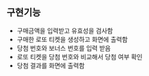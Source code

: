 
## 구현기능

- 구매금액을 입력받고 유효성을 검사함
- 구매한 로또 티켓을 생성하고 화면에 출력함
- 당첨 번호와 보너스 번호를 입력 받음
- 로또 티켓을 당첨 번호와 비교해서 당첨 여부 확인
- 당첨 결과를 화면에 출력함